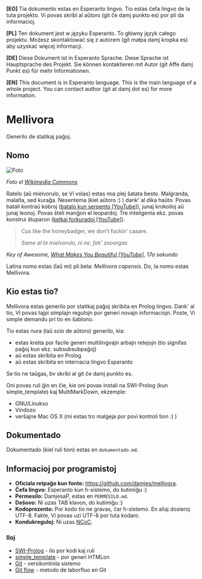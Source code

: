 **[EO]** Tia dokumento estas en Esperanto lingvo. Tio estas ĉefa lingvo de la
tuta projekto. Vi povas skribi al aŭtoro (git ĉe damj punkto es) por pli da
informacioj.

**[PL]** Ten dokument jest w języku Esperanto. To główny język całego projektu.
Możesz skontaktować się z autorem (git małpa damj kropka es) aby uzyskać więcej
informacji.

**[DE]** Diese Dokument ist in Esperanto Sprache. Diese Sprache ist Hauptsprache
des Projekt. Sie können kontaktieren mit Autor (git Affe damj Punkt es) für mehr
Informationen.

**[EN]** This document is in Esperanto language. This is the main language of a
whole project. You can contact author (git at damj dot es) for more information.

# Mellivora

Generilo de statikaj paĝoj.

## Nomo

![Foto](https://upload.wikimedia.org/wikipedia/commons/c/c5/Ratel-africa.jpg)

*Foto el [Wikimedia Commons](https://commons.wikimedia.org/wiki/File:Ratel-africa.jpg)*

Ratelo (aŭ mielvorulo, se Vi volas) estas mia plej ŝatata besto. Malgranda,
malalta, sed kuraĝa. Nesentema (kiel aŭtoro :) ) dank' al dika haŭto. Povas
batali kontraŭ kobroj ([batalo kun serpento
 [YouTube]](https://www.youtube.com/watch?v=2JneqIVzfoY)), junaj krokoiloj aŭ
junaj leonoj. Povas ŝteli manĝon el leopardoj. Tre inteligenta ekz. povas
konstrui ŝtuparon ([kelkaj forkuradoj
	[YouTube]](https://www.youtube.com/watch?v=c36UNSoJenI)).

> Cus like the honeybadger, we don't fuckin' caaare.
>
> *Same al la mielvorulo, ni ne, fek' zooorgas*

*Key of Awesome,
[What Makes You Beautiful [YouTube]](https://youtu.be/t7CHfqg0wd8?t=17s),
17a sekundo*

Latina nomo estas (laŭ mi) pli bela: *Mellivora capensis*. Do, la nomo estas
Mellivora.

## Kio estas tio?

Mellivora estas generilo por statikaj paĝoj skribita en Prolog lingvo. Dank' al
tio, Vi povas tajpi simplajn regulojn por generi novajn informaciojn. Poste, Vi
simple demandu pri tio en ŝablono.

Tio estas nura (laŭ scio de aŭtoro) generilo, kia:

- estas kreita por facile generi multilingvajn arbajn retejojn (tio signifas
  paĝoj kun ekz. subsubsubpaĝoj)
- aŭ estas skribita en Prolog
- aŭ estas skribita en internacia lingvo Esperanto

Se tio ne taŭgas, bv skribi al git ĉe damj punkto es.

Oni povas ruli ĝin en ĉie, kie oni povas instali na SWI-Prolog
(kun simple_template) kaj MultiMarkDown, ekzemple:

- GNU/Linukso
- Vindozo
- verŝajne Mac OS X (mi estas tro malgeja por povi kontroli tion :) )

## Dokumentado

Dokumentado (kiel ruli tion) estas en `dokumentado.md`.

## Informacioj por programistoj

- **Oficiala retpaĝo kun fonto:** https://github.com/damjes/mellivora.
- **Ĉefa lingvo:** Esperanto kun h-sistemo, do kutimiĝu :)
- **Permesilo:** DamjesaP, estas en `PERMESILO.md`.
- **Deŝovo:** Ni uzas TAB klavon, do kutimiĝu :)
- **Kodoprezento:** Por kodo tio ne gravas, ĉar h-sistemo. En aliaj dosieroj
  UTF-8. Fakte, Vi povas uzi UTF-8 por tuta kodaro.
- **Kondukreguloj:** Ni uzas [NCoC](https://github.com/domgetter/NCoC).

### Iloj
- [SWI-Prolog](http://www.swi-prolog.org/) - ilo por kodi kaj ruli
- [simple_template](https://github.com/rla/simple-template) - por generi HTMLon
- [Git](https://git-scm.com/) - versikontrola sistemo
- [Git flow](http://nvie.com/posts/a-successful-git-branching-model/) - metodo de
  laborfluo en Git
